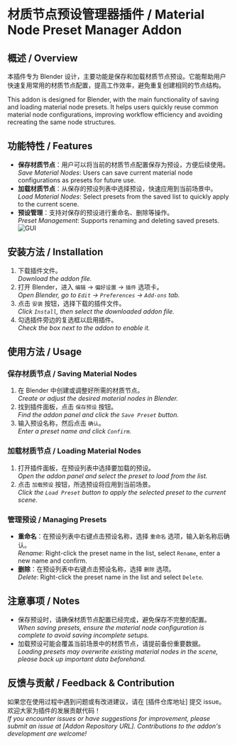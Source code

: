 # 材质节点预设管理器插件 / Material Node Preset Manager Addon

## 概述 / Overview
本插件专为 Blender 设计，主要功能是保存和加载材质节点预设。它能帮助用户快速复用常用的材质节点配置，提高工作效率，避免重复创建相同的节点结构。

This addon is designed for Blender, with the main functionality of saving and loading material node presets. It helps users quickly reuse common material node configurations, improving workflow efficiency and avoiding recreating the same node structures.

## 功能特性 / Features
- **保存材质节点**：用户可以将当前的材质节点配置保存为预设，方便后续使用。  
  *Save Material Nodes*: Users can save current material node configurations as presets for future use.
- **加载材质节点**：从保存的预设列表中选择预设，快速应用到当前场景中。  
  *Load Material Nodes*: Select presets from the saved list to quickly apply to the current scene.
- **预设管理**：支持对保存的预设进行重命名、删除等操作。  
  *Preset Management*: Supports renaming and deleting saved presets.
![GUI](https://github.com/user-attachments/assets/4bf8e439-3b74-426f-8958-e9ef2c546ed9)

## 安装方法 / Installation
1. 下载插件文件。  
   *Download the addon file.*
2. 打开 Blender，进入 `编辑` -> `偏好设置` -> `插件` 选项卡。  
   *Open Blender, go to `Edit` -> `Preferences` -> `Add-ons` tab.*
3. 点击 `安装` 按钮，选择下载的插件文件。  
   *Click `Install`, then select the downloaded addon file.*
4. 勾选插件旁边的复选框以启用插件。  
   *Check the box next to the addon to enable it.*

## 使用方法 / Usage
### 保存材质节点 / Saving Material Nodes
1. 在 Blender 中创建或调整好所需的材质节点。  
   *Create or adjust the desired material nodes in Blender.*
2. 找到插件面板，点击 `保存预设` 按钮。  
   *Find the addon panel and click the `Save Preset` button.*
3. 输入预设名称，然后点击 `确认`。  
   *Enter a preset name and click `Confirm`.*

### 加载材质节点 / Loading Material Nodes
1. 打开插件面板，在预设列表中选择要加载的预设。  
   *Open the addon panel and select the preset to load from the list.*
2. 点击 `加载预设` 按钮，所选预设将应用到当前场景。  
   *Click the `Load Preset` button to apply the selected preset to the current scene.*

### 管理预设 / Managing Presets
- **重命名**：在预设列表中右键点击预设名称，选择 `重命名` 选项，输入新名称后确认。  
  *Rename*: Right-click the preset name in the list, select `Rename`, enter a new name and confirm.
- **删除**：在预设列表中右键点击预设名称，选择 `删除` 选项。  
  *Delete*: Right-click the preset name in the list and select `Delete`.

## 注意事项 / Notes
- 保存预设时，请确保材质节点配置已经完成，避免保存不完整的配置。  
  *When saving presets, ensure the material node configuration is complete to avoid saving incomplete setups.*
- 加载预设可能会覆盖当前场景中的材质节点，请提前备份重要数据。  
  *Loading presets may overwrite existing material nodes in the scene, please back up important data beforehand.*

## 反馈与贡献 / Feedback & Contribution
如果您在使用过程中遇到问题或有改进建议，请在 [插件仓库地址] 提交 issue。欢迎大家为插件的发展贡献代码！  
*If you encounter issues or have suggestions for improvement, please submit an issue at [Addon Repository URL]. Contributions to the addon's development are welcome!*
